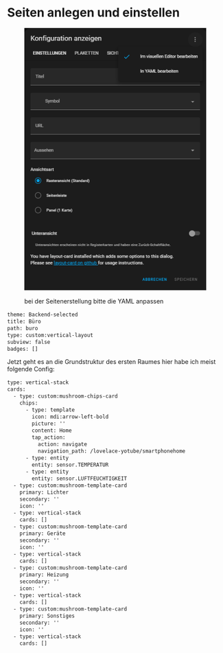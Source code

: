 # Seiten anlegen und einstellen

<figure><img src="../../../.gitbook/assets/image (2) (1) (2).png" alt=""><figcaption><p>bei der Seitenerstellung bitte die YAML anpassen </p></figcaption></figure>

```
theme: Backend-selected
title: Büro
path: buro
type: custom:vertical-layout
subview: false
badges: []
```

Jetzt geht es an die Grundstruktur des ersten Raumes hier habe ich meist folgende Config:

```
type: vertical-stack
cards:
  - type: custom:mushroom-chips-card
    chips:
      - type: template
        icon: mdi:arrow-left-bold
        picture: ''
        content: Home
        tap_action:
          action: navigate
          navigation_path: /lovelace-yotube/smartphonehome
      - type: entity
        entity: sensor.TEMPERATUR
      - type: entity
        entity: sensor.LUFTFEUCHTIGKEIT
  - type: custom:mushroom-template-card
    primary: Lichter
    secondary: ''
    icon: ''
  - type: vertical-stack
    cards: []
  - type: custom:mushroom-template-card
    primary: Geräte
    secondary: ''
    icon: ''
  - type: vertical-stack
    cards: []
  - type: custom:mushroom-template-card
    primary: Heizung
    secondary: ''
    icon: ''
  - type: vertical-stack
    cards: []
  - type: custom:mushroom-template-card
    primary: Sonstiges
    secondary: ''
    icon: ''
  - type: vertical-stack
    cards: []
```
